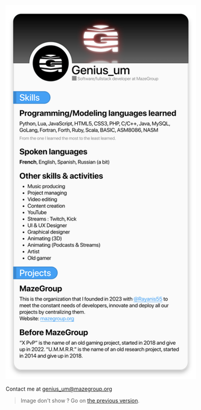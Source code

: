 ![Genius_um](v2.svg)

Contact me at genius_um@mazegroup.org

> Image don't show ? Go on [the previous version](v0/README.md).
